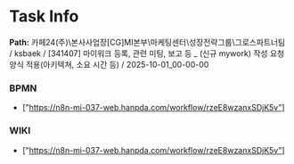 # Task Info

**Path:** 카페24(주)\본사사업장\[CG]MI본부\마케팅센터\성장전략그룹\그로스파트너팀 / ksbaek / [341407] 마이워크 등록, 관련 미팅, 보고 등 _ (신규 mywork) 작성 요청 양식 적용(아키텍쳐, 소요 시간 등) / 2025-10-01_00-00-00

### BPMN
- ["https://n8n-mi-037-web.hanpda.com/workflow/rzeE8wzanxSDjK5v"]

### WIKI
- ["https://n8n-mi-037-web.hanpda.com/workflow/rzeE8wzanxSDjK5v"]

